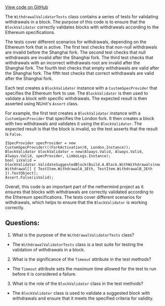 [View code on GitHub](https://github.com/nethermindeth/nethermind/Nethermind.Blockchain.Test/Validators/WithdrawalValidatorTests.cs)

The `WithdrawalValidatorTests` class contains a series of tests for validating withdrawals in a block. The purpose of this code is to ensure that the `BlockValidator` correctly validates blocks with withdrawals according to the Ethereum specifications.

The tests cover different scenarios for withdrawals, depending on the Ethereum fork that is active. The first test checks that non-null withdrawals are invalid before the Shanghai fork. The second test checks that null withdrawals are invalid after the Shanghai fork. The third test checks that withdrawals with an incorrect withdrawals root are invalid after the Shanghai fork. The fourth test checks that empty withdrawals are valid after the Shanghai fork. The fifth test checks that correct withdrawals are valid after the Shanghai fork.

Each test creates a `BlockValidator` instance with a `CustomSpecProvider` that specifies the Ethereum fork to use. The `BlockValidator` is then used to validate a block with specific withdrawals. The expected result is then asserted using NUnit's `Assert` class.

For example, the first test creates a `BlockValidator` instance with a `CustomSpecProvider` that specifies the London fork. It then creates a block with two withdrawals and validates it using the `BlockValidator`. The expected result is that the block is invalid, so the test asserts that the result is `False`.

```
ISpecProvider specProvider = new CustomSpecProvider(((ForkActivation)0, London.Instance));
BlockValidator blockValidator = new(Always.Valid, Always.Valid, Always.Valid, specProvider, LimboLogs.Instance);
bool isValid = blockValidator.ValidateSuggestedBlock(Build.A.Block.WithWithdrawals(new Withdrawal[] { TestItem.WithdrawalA_1Eth, TestItem.WithdrawalB_2Eth }).TestObject);
Assert.False(isValid);
```

Overall, this code is an important part of the nethermind project as it ensures that blocks with withdrawals are correctly validated according to the Ethereum specifications. The tests cover different scenarios for withdrawals, which helps to ensure that the `BlockValidator` is working correctly.
## Questions: 
 1. What is the purpose of the `WithdrawalValidatorTests` class?
- The `WithdrawalValidatorTests` class is a test suite for testing the validation of withdrawals in a block.

2. What is the significance of the `Timeout` attribute in the test methods?
- The `Timeout` attribute sets the maximum time allowed for the test to run before it is considered a failure.

3. What is the role of the `BlockValidator` class in the test methods?
- The `BlockValidator` class is used to validate a suggested block with withdrawals and ensure that it meets the specified criteria for validity.